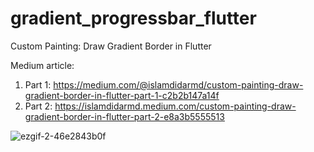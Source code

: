 # gradient_progressbar_flutter

Custom Painting: Draw Gradient Border in Flutter

Medium article: 
1. Part 1: https://medium.com/@islamdidarmd/custom-painting-draw-gradient-border-in-flutter-part-1-c2b2b147a14f
2. Part 2: https://islamdidarmd.medium.com/custom-painting-draw-gradient-border-in-flutter-part-2-e8a3b5555513

![ezgif-2-46e2843b0f](https://user-images.githubusercontent.com/27812028/216831543-e2973c69-093d-4460-acad-7d44b3ca5fb0.gif)
